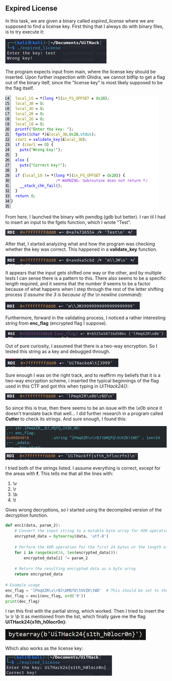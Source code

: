 ## Expired License
In this task, we are given a binary called *expired_license* where we are supposed to find a license key. First thing that I always do with binary files, is to try execute it:

![alt text](Pictures/image.png)

The program expects input from main, where the license key should be inserted. Upon further inspection with Ghidra, we cannot bitflip to get a flag out of the binary itelf, since the "license key" is most likely supposed to be the flag itself.

![alt text](Pictures/image-1.png)

From here, I launched the binary with pwndbg (gdb but better). I ran til I had to insert an input to the fgets function, which I wrote "Test".

![alt text](Pictures/image-2.png)

After that, I started analyzing what and how the program was checking whether the key was correct. This happened in a **validate_key** function.

![alt text](Pictures/image-3.png)

It appears that the input gets shifted one way or the other, and by multiple tests I can sense there is a pattern to this. There also seems to be a specific length required, and it seems that the number *9* seems to be a factor because of what happens when I step through the rest of the letter shifting process (*I assume the 3 is because of the \n newline command*):

![alt text](Pictures/image-4.png) 

Furthermore, forward in the validating process, I noticed a rather interesting string from **enc_flag** (encrypted flag I suppose).

![alt text](Pictures/image-5.png)

Out of pure curiosity, I assumed that there is a two-way encryption. So I tested this string as a key and debugged through.

![alt text](Pictures/image-6.png)

Sure enough I was on the right track, and to reaffirm my beliefs that it is a two-way encryption scheme, i inserted the typical beginnings of the flag used in this CTF and got this when typing in *UiTHack24{}*:

![alt text](Pictures/image-7.png)

So since this is true, then there seems to be an issue with the *\x0b* since it doesn't translate back that well... I did further research in a program called **Cutter** to check its strings. And sure enough, I found this:

![alt text](Pictures/image-9.png)

![alt text](Pictures/image-10.png)

I tried both of the strings listed. I assume everything is correct, except for the areas with **f**. This tells me that all the lines with: 
1. \v
2. \r
3. \b
4. \t

Gives wrong decryptions, so I started using the decompiled version of the decryption function.

```python
def enc1(data, param_2):
    # Convert the input string to a mutable byte array for XOR operation
    encrypted_data = bytearray(data, 'utf-8')
    
    # Perform the XOR operation for the first 24 bytes or the length of the data, whichever is smaller
    for i in range(min(24, len(encrypted_data))):
        encrypted_data[i] ^= param_2
    
    # Return the resulting encrypted data as a byte array
    return encrypted_data

# Example usage
enc_flag = 'lPmqXZR\v\rBJ\bMQfQ\tUVZK\tWD'  # This should be set to the expected value
dec_flag = enc1(enc_flag, ord('9'))
print(dec_flag)
```
I ran this first with the partial string, which worked. Then I tried to insert the \v \r \b \t as mentioned from the list, which finally gave me the flag **UiTHack24{s1th_h0locr0n}**:

![alt text](Pictures/image-11.png)

Which also works as the license key:

![alt text](Pictures/image-12.png)
